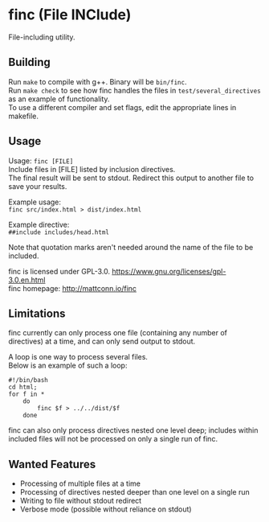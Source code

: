 # finc (File INClude)
File-including utility.

## Building
Run `make` to compile with g++. Binary will be `bin/finc`.  
Run `make check` to see how finc handles the files in `test/several_directives` as an example of functionality.  
To use a different compiler and set flags, edit the appropriate lines in makefile.

## Usage
Usage: `finc [FILE]`  
Include files in  [FILE] listed by inclusion directives.  
The final result will be sent to stdout. Redirect this output to another file to save your results.

Example usage:  
`finc src/index.html > dist/index.html`

Example directive:  
`##include includes/head.html`

Note that quotation marks aren't needed around the name of the file to be included.  

finc is licensed under GPL-3.0.
<https://www.gnu.org/licenses/gpl-3.0.en.html>  
finc homepage: <http://mattconn.io/finc>

## Limitations
finc currently can only process one file (containing any number of directives) at a time, and can only send output to stdout.  

A loop is one way to process several files.  
Below is an example of such a loop:

    #!/bin/bash
    cd html;
    for f in *
        do
            finc $f > ../../dist/$f
        done

finc can also only process directives nested one level deep; includes within included files will not be processed on only a single run of finc.

## Wanted Features
-   Processing of multiple files at a time
-   Processing of directives nested deeper than one level on a single
    run
-   Writing to file without stdout redirect
-   Verbose mode (possible without reliance on stdout)
